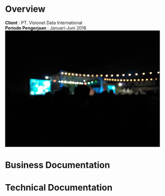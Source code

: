 <!-- TITLE: Streetlight -->
<!-- SUBTITLE: A quick summary of Streetlight -->

# Overview
**Client** : PT. Visionet Data International    
**Periode Pengerjaan** : Januari-Juni 2018
![Img 20170715 193350](/uploads/img-20170715-193350.jpg "Img 20170715 193350")

# Business Documentation

# Technical Documentation